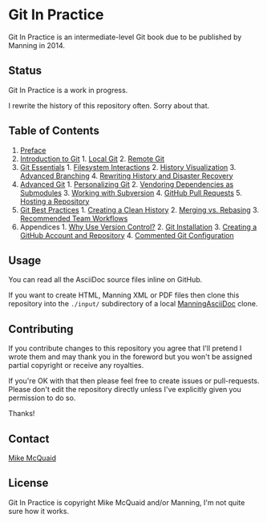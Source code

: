 # Git In Practice
Git In Practice is an intermediate-level Git book due to be published by Manning in 2014.

## Status
Git In Practice is a work in progress.

I rewrite the history of this repository often. Sorry about that.

## Table of Contents
1. [Preface](00-Preface.adoc)
2. [Introduction to Git](01-01-IntroductionToGit.adoc)
       1. [Local Git](01-LocalGit.adoc)
       2. [Remote Git](02-RemoteGit.adoc)
3. [Git Essentials](03-02-GitEssentials.adoc)
       1. [Filesystem Interactions](03-FilesystemInteractions.adoc)
       2. [History Visualization](04-HistoryVisualization.adoc)
       3. [Advanced Branching](05-AdvancedBranching.adoc)
       4. [Rewriting History and Disaster Recovery](06-RewritingHistoryAndDisasterRecovery.adoc)
4. [Advanced Git](07-03-AdvancedGit.adoc)
       1. [Personalizing Git](07-PersonalizingGit.adoc)
       2. [Vendoring Dependencies as Submodules](08-VendoringDependenciesAsSubmodules.adoc)
       3. [Working with Subversion](09-WorkingWithSubversion.adoc)
       4. [GitHub Pull Requests](10-GitHubPullRequests.adoc)
       5. [Hosting a Repository](11-HostingARepository.adoc)
5. [Git Best Practices](12-04-GitBestPractices.adoc)
       1. [Creating a Clean History](12-CreatingACleanHistory.adoc)
       2. [Merging vs. Rebasing](13-MergingVsRebasing.adoc)
       3. [Recommended Team Workflows](14-RecommendedTeamWorkflows.adoc)
6. Appendices
       1. [Why Use Version Control?](A-WhyUseVersionControl.adoc)
       2. [Git Installation](B-GitInstallation.adoc)
       3. [Creating a GitHub Account and Repository](C-CreatingAGitHubAccountAndRepository.adoc)
       4. [Commented Git Configuration](D-CommentedGitConfiguration.adoc)

## Usage
You can read all the AsciiDoc source files inline on GitHub.

If you want to create HTML, Manning XML or PDF files then clone this repository into the `./input/` subdirectory of a local [ManningAsciiDoc](https://github.com/mikemcquaid/ManningAsciiDoc) clone.

## Contributing
If you contribute changes to this repository you agree that I'll pretend I wrote them and may thank you in the foreword but you won't be assigned partial copyright or receive any royalties.

If you're OK with that then please feel free to create issues or pull-requests. Please don't edit the repository directly unless I've explicitly given you permission to do so.

Thanks!

## Contact
[Mike McQuaid](mailto:mike@mikemcquaid.com)

## License
Git In Practice is copyright Mike McQuaid and/or Manning, I'm not quite sure how it works.
